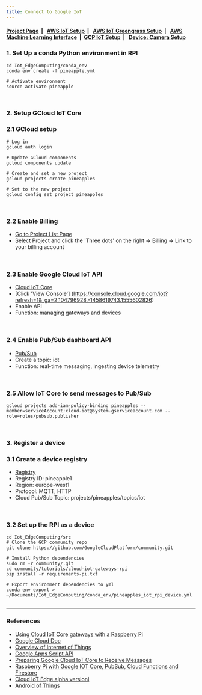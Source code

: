 ```yaml
---
title: Connect to Google IoT
---
```



####  [Project Page](https://dujm.github.io/Iot_EdgeComputing/index)&nbsp;  | &nbsp;   [AWS IoT Setup](https://dujm.github.io/Iot_EdgeComputing/aws_iot)&nbsp;  | &nbsp;   [AWS IoT Greengrass Setup](https://dujm.github.io/Iot_EdgeComputing/aws_iot_greengrass)&nbsp;  | &nbsp;   [AWS Machine Learning Interface](https://dujm.github.io/Iot_EdgeComputing/aws_ml)&nbsp;  | &nbsp;[GCP IoT Setup](https://dujm.github.io/Iot_EdgeComputing/gcp_iot)&nbsp;  | &nbsp; [Device: Camera Setup](https://dujm.github.io/Iot_EdgeComputing/device_cam)



### 1. Set Up a conda Python environment in RPI  

```
cd Iot_EdgeComputing/conda_env 
conda env create -f pineapple.yml

# Activate environment
source activate pineapple
```

<br>

### 2. Setup GCloud IoT Core
### 2.1 GCloud setup

```
# Log in 
gcloud auth login

# Update GCloud components
gcloud components update

# Create and set a new project 
gcloud projects create pineapples

# Set to the new project
gcloud config set project pineapples
 ```
 
 <br>
   
### 2.2 Enable Billing
 * [Go to Project List Page](https://console.developers.google.com/cloud-resource-manager?previousPage=%2Fbilling%2Fenable%3Fproject%3Dpines1%26pli%3D1)
 * Select Project and click the 'Three dots' on the right  => Billing => Link to your billing account  
 
 <br>
  
### 2.3 Enable Google Cloud IoT API
  * [Cloud IoT Core](https://cloud.google.com/iot-core/?refresh=1)
  * [Click 'View Console'] (https://console.cloud.google.com/iot?refresh=1&_ga=2.104796928.-1458619743.1555602826)
  * Enable API 
  * Function: managing gateways and devices

<br>
   
### 2.4 Enable Pub/Sub dashboard API
  * [Pub/Sub](https://console.cloud.google.com/cloudpubsub/enableApi?project=pineapples&folder&organizationId)
  * Create a topic: iot 
  * Function: real-time messaging, ingesting device telemetry 
  
 <br>

### 2.5 Allow IoT Core to send messages to Pub/Sub
 ```
 gcloud projects add-iam-policy-binding pineapples --member=serviceAccount:cloud-iot@system.gserviceaccount.com --role=roles/pubsub.publisher
 ```

 <br>
   
### 3. Register a device
### 3.1 Create a device registry
  * [Registry](https://console.cloud.google.com/iot/registries?project=pineapples)
  * Registry ID: pineapple1
  * Region: europe-west1
  * Protocol: MQTT, HTTP
  * Cloud Pub/Sub Topic: projects/pineapples/topics/iot
  
 <br>

### 3.2 Set up the RPI as a device
```
cd Iot_EdgeComputing/src
# Clone the GCP community repo
git clone https://github.com/GoogleCloudPlatform/community.git

# Install Python dependencies
sudo rm -r community/.git
cd community/tutorials/cloud-iot-gateways-rpi
pip install -r requirements-pi.txt 

# Export environment dependencies to yml
conda env export > ~/Documents/Iot_EdgeComputing/conda_env/pineapples_iot_rpi_device.yml


```
---
### References
  * [Using Cloud IoT Core gateways with a Raspberry Pi](https://cloud.google.com/community/tutorials/cloud-iot-gateways-rpi)
  * [Google Cloud Doc](https://cloud.google.com/docs/?refresh=1)
  * [Overview of Internet of Things](https://cloud.google.com/solutions/iot-overview?refresh=1)
  * [Google Apps Script API](https://developers.google.com/apps-script/api/)
  * [Preparing Google Cloud IoT Core to Receive Messages](http://www.opensourcerers.org/connecting-iot-sensor-to-google-cloud-iot-core/)
  * [Raspberry Pi with Google IOT Core, PubSub, Cloud Functions and Firestore](https://my-bigdata-blog.blogspot.com/2019/02/raspberry-pi-with-google-iot-core-functions-firestore-bigquery.html)
  * [Cloud IoT Edge alpha versionI](https://cloud.google.com/iot-edge/)
  * [Android of Things](https://developer.android.com/things/hardware/raspberrypi )

